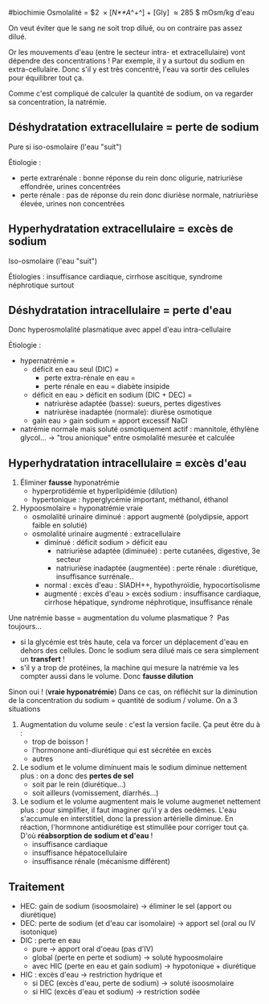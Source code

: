 #biochimie
Osmolalité = \$2  × \[*N**A*^+^\] + \[Gly\]  ≈ 285 \$ mOsm/kg d'eau

On veut éviter que le sang ne soit trop dilué, ou on contraire pas assez
dilué.

Or les mouvements d\'eau (entre le secteur intra- et extracellulaire) vont dépendre des concentrations ! Par exemple, il y a surtout du sodium en extra-cellulaire. Donc s\'il y est très concentré, l\'eau va sortir des cellules pour équilibrer tout ça.

Comme c\'est compliqué de calculer la quantité de sodium, on va regarder
sa concentration, la natrémie.


## Déshydratation extracellulaire = perte de sodium

Pure si iso-osmolaire (l'eau \"suit\")

Étiologie :

-   perte extrarénale : bonne réponse du rein donc oligurie, natriurièse
    effondrée, urines concentrées
-   perte rénale : pas de réponse du rein donc diurièse normale,
    natriurièse élevée, urines non concentrées

## Hyperhydratation extracellulaire = excès de sodium

Iso-osmolaire (l'eau \"suit\")

Étiologies : insuffisance cardiaque, cirrhose ascitique, syndrome
néphrotique surtout

## Déshydratation intracellulaire = perte d'eau

Donc hyperosmolalité plasmatique avec appel d'eau intra-cellulaire

Étiologie :

-   hypernatrémie =
    -   déficit en eau seul (DIC) =
        -   perte extra-rénale en eau =
        -   perte rénale en eau = diabète insipide
    -   déficit en eau \> déficit en sodium (DIC + DEC) =
        -   natriurèse adaptée (basse): sueurs, pertes digestives
        -   natriurèse inadaptée (normale): diurèse osmotique
    -   gain eau \> gain sodium = apport excessif NaCl
-   natrémie normale mais soluté osmotiquement actif : mannitole,
    éthylène glycol... -\> \"trou anionique\" entre osmolalité mesurée
    et calculée

## Hyperhydratation intracellulaire = excès d'eau

1.  Éliminer ****fausse**** hyponatrémie
    -   hyperprotidémie et hyperlipidémie (dilution)
    -   hypertonique : hyperglycémie important, méthanol, éthanol
2.  Hypoosmolaire = hyponatrémie vraie
    -   osmolalité urinaire diminué : apport augmenté (polydipsie,
        apport faible en solutié)
    -   osmolalité urinaire augmenté : extracellulaire
        -   diminué : déficit sodium \> déficit eau
            -   natriurièse adaptée (diminuée) : perte cutanées,
                digestive, 3e secteur
            -   natriurièse inadaptée (augmentée) : perte rénale :
                diurétique, insuffisance surrénale..
        -   normal : excès d'eau : SIADH++, hypothyroïdie,
            hypocortisolisme
        -   augmenté : excès d'eau \> excès sodium : insuffisance
            cardiaque, cirrhose hépatique, syndrome néphrotique,
            insuffisance rénale

Une natrémie basse = augmentation du volume plasmatique ?  Pas toujours...

-   si la glycémie est très haute, cela va forcer un déplacement d\'eau
    en dehors des cellules. Donc le sodium sera dilué mais ce sera
    simplement un **transfert** !
-   s\'il y a trop de protéines, la machine qui mesure la natrémie va
    les compter aussi dans le volume. Donc **fausse dilution**

Sinon oui ! (**vraie hyponatrémie**) Dans ce cas, on réfléchit sur la
diminution de la concentration du sodium = quantité de sodium / volume.
On a 3 situations

1.  Augmentation du volume seule : c\'est la version facile. Ça peut
    être du à :
    -   trop de boisson !
    -   l\'hormonone anti-diurétique qui est sécrétée en excès
    -   autres
2.  Le sodium et le volume diminuent mais le sodium diminue nettement
    plus : on a donc des **pertes de sel**
    -   soit par le rein (diurétique...)
    -   soit ailleurs (vomissement, diarrhés...)
3.  Le sodium et le volume augmentent mais le volume augmenet nettement
    plus : pour simplifier, il faut imaginer qu\'il y a des oedèmes.
    L\'eau s\'accumule en interstitiel, donc la pression artérielle
    diminue. En réaction, l\'hormnone antidiurétiqe est stimullée pour
    corriger tout ça. D\'où **réabsorption de sodium et d\'eau** !
    -   insuffisance cardiaque
    -   insuffisance hépatocellulaire
    -   insuffisance rénale (mécanisme différent)

## Traitement

-   HEC: gain de sodium (isoosmolaire) -\> éliminer le sel (apport ou
    diurétique)
-   DEC: perte de sodium (et d'eau car isomolaire) -\> apport sel (oral
    ou IV isotonique)
-   DIC : perte en eau
    -   pure -\> apport oral d'oeau (pas d'IV)
    -   global (perte en perte et sodium) -\> soluté hypoosmolaire
    -   avec HIC (perte en eau et gain sodium) -\> hypotonique +
        diurétique
-   HIC : excès d'eau -\> restriction hydrique et
    -   si DEC (excès d'eau, perte de sodium) -\> soluté isoosmolaire
    -   si HIC (excès d'eau et sodium) -\> restriction sodée
